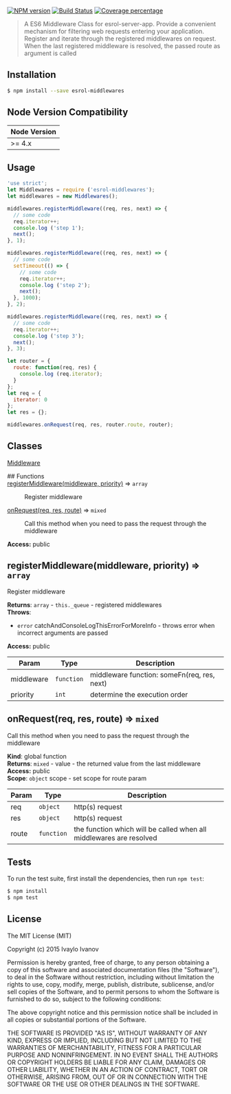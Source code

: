 [![NPM version][npm-image]][npm-url] [![Build Status][travis-image]][travis-url] [![Coverage percentage][coveralls-image]][coveralls-url]
> A ES6 Middleware Class for esrol-server-app.
Provide a convenient mechanism for filtering web requests
entering your application.
Register and iterate through the registered middlewares
on request. When the last registered middleware is resolved, the passed route
as argument is called

## Installation

```sh
$ npm install --save esrol-middlewares
```
## Node Version Compatibility

| Node Version |
| ---- |
| >= 4.x |

## Usage

```js
'use strict';
let Middlewares = require ('esrol-middlewares');
let middlewares = new Middlewares();

middlewares.registerMiddleware((req, res, next) => {
  // some code
  req.iterator++;
  console.log ('step 1');
  next();
}, 1);

middlewares.registerMiddleware((req, res, next) => {
  // some code
  setTimeout(() => {
    // some code
    req.iterator++;
    console.log ('step 2');
    next();
  }, 1000);
}, 2);

middlewares.registerMiddleware((req, res, next) => {
  // some code
  req.iterator++;
  console.log ('step 3');
  next();
}, 3);

let router = {
  route: function(req, res) {
    console.log (req.iterator);
  }
};
let req = {
  iterator: 0
};
let res = {};

middlewares.onRequest(req, res, router.route, router);


```

## Classes
<dl>
<dt><a href="#Middleware">Middleware</a></dt>
<dd></dd>
</dl>
## Functions
<dt><a href="#registerMiddleware">registerMiddleware(middleware, priority)</a> ⇒ <code>array</code></dt>
<dd><p>Register middleware</p>
</dd>
<dt><a href="#onRequest">onRequest(req, res, route)</a> ⇒ <code>mixed</code></dt>
<dd><p>Call this method when you need to pass the request
through the middleware</p>
</dd>
</dl>

**Access:** public  
<a name="registerMiddleware"></a>
## registerMiddleware(middleware, priority) ⇒ <code>array</code>
Register middleware

**Returns**: <code>array</code> - <code>this._queue</code> - registered middlewares  
**Throws**:

- <code>error</code> catchAndConsoleLogThisErrorForMoreInfo - throws error when
incorrect arguments are passed

**Access:** public  

| Param | Type | Description |
| --- | --- | --- |
| middleware | <code>function</code> | middleware function: someFn(req, res, next) |
| priority | <code>int</code> | determine the execution order |

<a name="onRequest"></a>
## onRequest(req, res, route) ⇒ <code>mixed</code>
Call this method when you need to pass the request
through the middleware

**Kind**: global function  
**Returns**: <code>mixed</code> - value - the returned value from the last middleware  
**Access:** public  
**Scope**: <code>object</code> scope - set scope for route param  

| Param | Type | Description |
| --- | --- | --- |
| req | <code>object</code> | http(s) request |
| res | <code>object</code> | http(s) request |
| route | <code>function</code> | the function which will be called when all middlewares are resolved |

## Tests

  To run the test suite, first install the dependencies, then run `npm test`:

```bash
$ npm install
$ npm test
```

## License

The MIT License (MIT)

Copyright (c) 2015 Ivaylo Ivanov

Permission is hereby granted, free of charge, to any person obtaining a copy of this software and associated documentation files (the "Software"), to deal in the Software without restriction, including without limitation the rights to use, copy, modify, merge, publish, distribute, sublicense, and/or sell copies of the Software, and to permit persons to whom the Software is furnished to do so, subject to the following conditions:

The above copyright notice and this permission notice shall be included in all copies or substantial portions of the Software.

THE SOFTWARE IS PROVIDED "AS IS", WITHOUT WARRANTY OF ANY KIND, EXPRESS OR IMPLIED, INCLUDING BUT NOT LIMITED TO THE WARRANTIES OF MERCHANTABILITY, FITNESS FOR A PARTICULAR PURPOSE AND NONINFRINGEMENT. IN NO EVENT SHALL THE AUTHORS OR COPYRIGHT HOLDERS BE LIABLE FOR ANY CLAIM, DAMAGES OR OTHER LIABILITY, WHETHER IN AN ACTION OF CONTRACT, TORT OR OTHERWISE, ARISING FROM, OUT OF OR IN CONNECTION WITH THE SOFTWARE OR THE USE OR OTHER DEALINGS IN THE SOFTWARE.


[npm-image]: https://badge.fury.io/js/esrol-middlewares.svg
[npm-url]: https://npmjs.org/package/esrol-middlewares
[travis-image]: https://travis-ci.org/esrol/esrol-middlewares.svg?branch=master
[travis-url]: https://travis-ci.org/esrol/esrol-middlewares
[coveralls-image]: https://coveralls.io/repos/esrol/esrol-middlewares/badge.svg
[coveralls-url]: https://coveralls.io/r/esrol/esrol-middlewares
